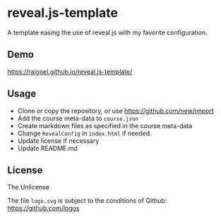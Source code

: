 # reveal.js-template

A template easing the use of reveal.js with my favorite configuration.

## Demo

https://rajgoel.github.io/reveal.js-template/

## Usage

- Clone or copy the repository, or use https://github.com/new/import
- Add the course meta-data to `course.json`
- Create markdown files as specified in the course meta-data 
- Change `RevealConfig` in `index.html` if needed.
- Update license if necessary
- Update README.md

## License

The Unlicense

The file `logo.svg` is subject to the conditions of Github: https://github.com/logos
